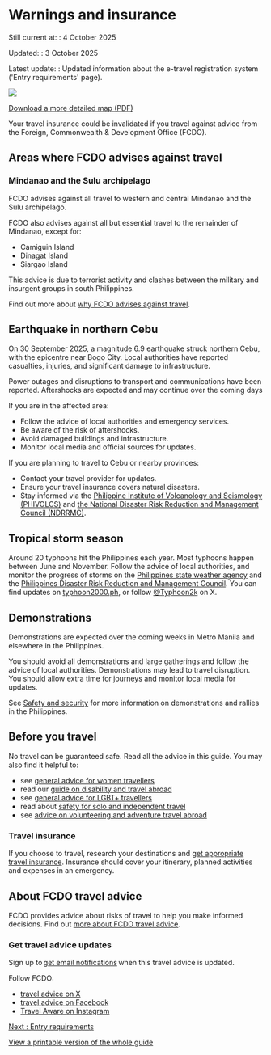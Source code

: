 # Warnings and insurance

Still current at:
:   4 October 2025

Updated:
:   3 October 2025

Latest update:
:   Updated information about the e-travel registration system ('Entry requirements' page).

![](https://assets.publishing.service.gov.uk/media/616406778fa8f52980d9301c/FCDO__TA__033_-_Philippines_Travel_Advice_Ed2__WEB_.jpg)


[Download a more detailed map (PDF)](https://assets.publishing.service.gov.uk/media/61640677e90e071976488ec3/FCDO__TA__033_-_Philippines_Travel_Advice_Ed2.pdf)

Your travel insurance could be invalidated if you travel against advice from the Foreign, Commonwealth & Development Office (FCDO).

## Areas where FCDO advises against travel

### Mindanao and the Sulu archipelago

FCDO advises against all travel to western and central Mindanao and the Sulu archipelago.

FCDO also advises against all but essential travel to the remainder of Mindanao, except for:

* Camiguin Island
* Dinagat Island
* Siargao Island

This advice is due to terrorist activity and clashes between the military and insurgent groups in south Philippines.

Find out more about [why FCDO advises against travel](/foreign-travel-advice/philippines/safety-and-security#terrorism).

## Earthquake in northern Cebu

On 30 September 2025, a magnitude 6.9 earthquake struck northern Cebu, with the epicentre near Bogo City. Local authorities have reported casualties, injuries, and significant damage to infrastructure.

Power outages and disruptions to transport and communications have been reported. Aftershocks are expected and may continue over the coming days

If you are in the affected area:

* Follow the advice of local authorities and emergency services.
* Be aware of the risk of aftershocks.
* Avoid damaged buildings and infrastructure.
* Monitor local media and official sources for updates.

If you are planning to travel to Cebu or nearby provinces:

* Contact your travel provider for updates.
* Ensure your travel insurance covers natural disasters.
* Stay informed via the [Philippine Institute of Volcanology and Seismology (PHIVOLCS)](https://eur03.safelinks.protection.outlook.com/?url=https%3A%2F%2Fwww.phivolcs.dost.gov.ph%2F&data=05%7C02%7CMelissa.McNicholAntwine%40fcdo.gov.uk%7C0cd7b4c76e514ee44a7908de0095f785%7Cd3a2d0d37cc84f52bbf985bd43d94279%7C0%7C0%7C638948841257562319%7CUnknown%7CTWFpbGZsb3d8eyJFbXB0eU1hcGkiOnRydWUsIlYiOiIwLjAuMDAwMCIsIlAiOiJXaW4zMiIsIkFOIjoiTWFpbCIsIldUIjoyfQ%3D%3D%7C0%7C%7C%7C&sdata=UEzwFiyH6%2Flb4%2Bu%2FHoFXTrggO1bx5viKMLFgNPaBjpM%3D&reserved=0) and [the National Disaster Risk Reduction and Management Council (NDRRMC)](https://eur03.safelinks.protection.outlook.com/?url=https%3A%2F%2Fndrrmc.gov.ph%2F&data=05%7C02%7CMelissa.McNicholAntwine%40fcdo.gov.uk%7C0cd7b4c76e514ee44a7908de0095f785%7Cd3a2d0d37cc84f52bbf985bd43d94279%7C0%7C0%7C638948841257579010%7CUnknown%7CTWFpbGZsb3d8eyJFbXB0eU1hcGkiOnRydWUsIlYiOiIwLjAuMDAwMCIsIlAiOiJXaW4zMiIsIkFOIjoiTWFpbCIsIldUIjoyfQ%3D%3D%7C0%7C%7C%7C&sdata=6x%2BPNQF5VDv1as3RvXdkIbAzRd7FJGYd%2BYsQifNEM58%3D&reserved=0).

## Tropical storm season

Around 20 typhoons hit the Philippines each year. Most typhoons happen between June and November. Follow the advice of local authorities, and monitor the progress of storms on the [Philippines state weather agency](http://www.pagasa.dost.gov.ph/) and the [Philippines Disaster Risk Reduction and Management Council](http://www.ndrrmc.gov.ph/index.php). You can find updates on [typhoon2000.ph](http://www.typhoon2000.ph/), or follow [@Typhoon2k](https://twitter.com/Typhoon2k) on X.

## Demonstrations

Demonstrations are expected over the coming weeks in Metro Manila and elsewhere in the Philippines.

You should avoid all demonstrations and large gatherings and follow the advice of local authorities. Demonstrations may lead to travel disruption. You should allow extra time for journeys and monitor local media for updates.

See [Safety and security](https://eur03.safelinks.protection.outlook.com/?url=https%3A%2F%2Fwww.gov.uk%2Fforeign-travel-advice%2Fphilippines%2Fsafety-and-security&data=05%7C02%7Cresponse%40fcdo.gov.uk%7C37a1966a26e0410ec3e308ddf81dcb12%7Cd3a2d0d37cc84f52bbf985bd43d94279%7C0%7C0%7C638939529017640036%7CUnknown%7CTWFpbGZsb3d8eyJFbXB0eU1hcGkiOnRydWUsIlYiOiIwLjAuMDAwMCIsIlAiOiJXaW4zMiIsIkFOIjoiTWFpbCIsIldUIjoyfQ%3D%3D%7C0%7C%7C%7C&sdata=hBUA0rh3maCBbLW7H8CAIh6XUFmkZ9owaP87xXZTIJ4%3D&reserved=0) for more information on demonstrations and rallies in the Philippines.

## Before you travel

No travel can be guaranteed safe. Read all the advice in this guide. You may also find it helpful to:

* see [general advice for women travellers](https://www.gov.uk/guidance/advice-for-women-travelling-abroad)
* read our [guide on disability and travel abroad](https://www.gov.uk/government/publications/disabled-travellers)
* see [general advice for LGBT+ travellers](https://www.gov.uk/guidance/lesbian-gay-bisexual-and-transgender-foreign-travel-advice)
* read about [safety for solo and independent travel](https://www.gov.uk/guidance/solo-and-independent-travel)
* see [advice on volunteering and adventure travel abroad](https://www.gov.uk/guidance/safer-adventure-travel-and-volunteering-overseas)

### Travel insurance

If you choose to travel, research your destinations and [get appropriate travel insurance](https://www.gov.uk/guidance/foreign-travel-insurance). Insurance should cover your itinerary, planned activities and expenses in an emergency.

## About FCDO travel advice

FCDO provides advice about risks of travel to help you make informed decisions. Find out [more about FCDO travel advice](https://www.gov.uk/guidance/about-foreign-commonwealth-development-office-travel-advice).

### Get travel advice updates

Sign up to [get email notifications](https://www.gov.uk/foreign-travel-advice/philippines/email-signup) when this travel advice is updated.

Follow FCDO:

* [travel advice on X](https://x.com/fcdotravelgovuk)
* [travel advice on Facebook](https://www.facebook.com/FCDOTravel/)
* [Travel Aware on Instagram](https://www.instagram.com/accounts/login/?next=https%3A%2F%2Fwww.instagram.com%2Ftravelaware%2F&is_from_rle)

[Next
:
Entry requirements](/foreign-travel-advice/philippines/entry-requirements)

[View a printable version of the whole guide](/foreign-travel-advice/philippines/print)